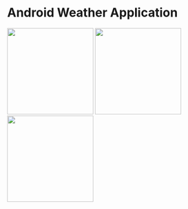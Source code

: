 # Android Weather Application


<img src="https://i.imgur.com/39GIKw4.png" width="200"/>  <img src="https://i.imgur.com/ZL3aylw.png" width="200"/>  <img src="https://i.imgur.com/Lk9WauF.png" width="200"/>
